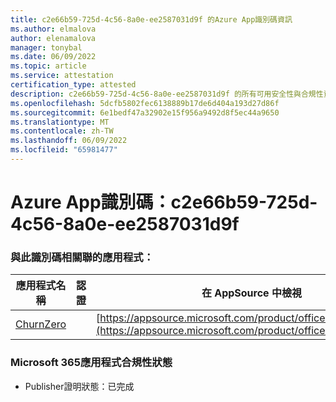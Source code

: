 ```yaml
---
title: c2e66b59-725d-4c56-8a0e-ee2587031d9f 的Azure App識別碼資訊
ms.author: elmalova
author: elenamalova
manager: tonybal
ms.date: 06/09/2022
ms.topic: article
ms.service: attestation
certification_type: attested
description: c2e66b59-725d-4c56-8a0e-ee2587031d9f 的所有可用安全性與合規性資訊。
ms.openlocfilehash: 5dcfb5802fec6138889b17de6d404a193d27d86f
ms.sourcegitcommit: 6e1bedf47a32902e15f956a9492d8f5ec44a9650
ms.translationtype: MT
ms.contentlocale: zh-TW
ms.lasthandoff: 06/09/2022
ms.locfileid: "65981477"
---
```

# <a name="azure-app-id-c2e66b59-725d-4c56-8a0e-ee2587031d9f"></a>Azure App識別碼：c2e66b59-725d-4c56-8a0e-ee2587031d9f


### <a name="apps-associated-with-this-id"></a>與此識別碼相關聯的應用程式：
| **應用程式名稱** | **認證** | **在 AppSource 中檢視** |
|--------------|---------------|-----------------------|
| [ChurnZero](../forward/WA200002581.md) |  | [https://appsource.microsoft.com/product/office/WA200002581](https://appsource.microsoft.com/product/office/WA200002581) |

### <a name="microsoft-365-app-compliance-status"></a>Microsoft 365應用程式合規性狀態
- Publisher證明狀態：已完成
